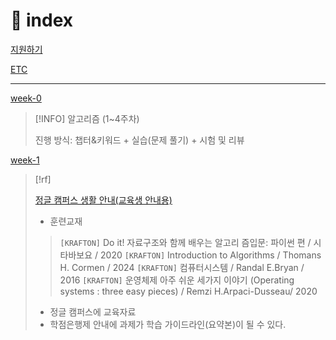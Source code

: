 # 󰏢 index




[지원하기](지원하기)

[ETC](ETC)

---



[week-0](week-0)



> [!INFO] 알고리즘 (1~4주차)
>
> 진행 방식: 챕터&키워드 + 실습(문제 풀기) + 시험 및 리뷰

[week-1](week-1)



















> [!rf]
>
> [정글 캠퍼스 생활 안내(교육생 안내용)](https://kraftonjungle.notion.site/junglecampuslife) 
> 
> - 훈련교재
> > `[KRAFTON]` Do it! 자료구조와 함께 배우는 알고리 즘입문: 파이썬 편 / 시타바보요 / 2020
> > `[KRAFTON]` Introduction to Algorithms / Thomans H. Cormen / 2024
> > `[KRAFTON]` 컴퓨터시스템 / Randal E.Bryan / 2016
> > `[KRAFTON]` 운영체제 아주 쉬운 세가지 이야기 (Operating systems : three easy pieces) / Remzi H.Arpaci-Dusseau/ 2020
>
> - 정글 캠퍼스에 교육자료
> - 학점은행제 안내에 과제가 학습 가이드라인(요약본)이 될 수 있다.

